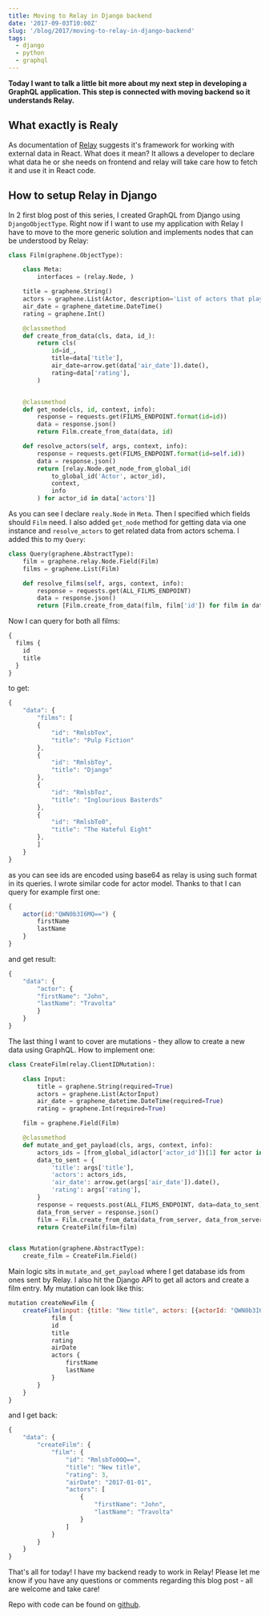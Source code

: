 ```yaml
---
title: Moving to Relay in Django backend
date: '2017-09-03T10:00Z'
slug: '/blog/2017/moving-to-relay-in-django-backend'
tags:
  - django
  - python
  - graphql
---
```


**Today I want to talk a little bit more about my next step in
developing a GraphQL application. This step is connected with moving
backend so it understands Relay.**

## What exactly is Realy

As documentation of [Relay](https://facebook.github.io/relay/) suggests
it's framework for working with external data in React. What does it
mean? It allows a developer to declare what data he or she needs on
frontend and relay will take care how to fetch it and use it in React
code.

## How to setup Relay in Django

In 2 first blog post of this series, I created GraphQL from Django using
`DjangoObjectType`. Right now if I want to
use my application with Relay I have to move to the more generic
solution and implements nodes that can be understood by Relay:

```python
class Film(graphene.ObjectType):

    class Meta:
        interfaces = (relay.Node, )

    title = graphene.String()
    actors = graphene.List(Actor, description='List of actors that play in the film')
    air_date = graphene_datetime.DateTime()
    rating = graphene.Int()

    @classmethod
    def create_from_data(cls, data, id_):
        return cls(
            id=id_,
            title=data['title'],
            air_date=arrow.get(data['air_date']).date(),
            rating=data['rating'],
        )


    @classmethod
    def get_node(cls, id, context, info):
        response = requests.get(FILMS_ENDPOINT.format(id=id))
        data = response.json()
        return Film.create_from_data(data, id)

    def resolve_actors(self, args, context, info):
        response = requests.get(FILMS_ENDPOINT.format(id=self.id))
        data = response.json()
        return [relay.Node.get_node_from_global_id(
            to_global_id('Actor', actor_id),
            context,
            info
        ) for actor_id in data['actors']]
```

As you can see I declare `realy.Node` in `Meta`. Then I specified which
fields should `Film` need. I also added `get_node` method for getting
data via one instance and `resolve_actors` to get related data from
actors schema. I added this to my `Query`:

```python
class Query(graphene.AbstractType):
    film = graphene.relay.Node.Field(Film)
    films = graphene.List(Film)

    def resolve_films(self, args, context, info):
        response = requests.get(ALL_FILMS_ENDPOINT)
        data = response.json()
        return [Film.create_from_data(film, film['id']) for film in data]
```

Now I can query for both all films:

```javascript
{
  films {
    id
    title
  }
}
```

to get:

```javascript
{
    "data": {
        "films": [
        {
            "id": "RmlsbTox",
            "title": "Pulp Fiction"
        },
        {
            "id": "RmlsbToy",
            "title": "Django"
        },
        {
            "id": "RmlsbToz",
            "title": "Inglourious Basterds"
        },
        {
            "id": "RmlsbTo0",
            "title": "The Hateful Eight"
        },
        ]
    }
}
```

as you can see ids are encoded using base64 as relay is using such
format in its queries. I wrote similar code for actor model. Thanks to
that I can query for example first one:

```javascript
{
    actor(id:"QWN0b3I6MQ==") {
        firstName
        lastName
    }
}
```

and get result:

```javascript
{
    "data": {
        "actor": {
        "firstName": "John",
        "lastName": "Travolta"
        }
    }
}
```

The last thing I want to cover are mutations - they allow to create a
new data using GraphQL. How to implement one:

```python
class CreateFilm(relay.ClientIDMutation):

    class Input:
        title = graphene.String(required=True)
        actors = graphene.List(ActorInput)
        air_date = graphene_datetime.DateTime(required=True)
        rating = graphene.Int(required=True)

    film = graphene.Field(Film)

    @classmethod
    def mutate_and_get_payload(cls, args, context, info):
        actors_ids = [from_global_id(actor['actor_id'])[1] for actor in args['actors']]
        data_to_sent = {
            'title': args['title'],
            'actors': actors_ids,
            'air_date': arrow.get(args['air_date']).date(),
            'rating': args['rating'],
        }
        response = requests.post(ALL_FILMS_ENDPOINT, data=data_to_sent)
        data_from_server = response.json()
        film = Film.create_from_data(data_from_server, data_from_server['id'])
        return CreateFilm(film=film)


class Mutation(graphene.AbstractType):
    create_film = CreateFilm.Field()
```

Main logic sits in `mutate_and_get_payload` where I get database ids
from ones sent by Relay. I also hit the Django API to get all actors and
create a film entry. My mutation can look like this:

```javascript
mutation createNewFilm {
    createFilm(input: {title: "New title", actors: [{actorId: "QWN0b3I6MQ=="}], airDate: "2017-01-01", rating: 3}) {
            film {
            id
            title
            rating
            airDate
            actors {
                firstName
                lastName
            }
        }
    }
}
```

and I get back:

```javascript
{
    "data": {
        "createFilm": {
            "film": {
                "id": "RmlsbTo0OQ==",
                "title": "New title",
                "rating": 3,
                "airDate": "2017-01-01",
                "actors": [
                    {
                        "firstName": "John",
                        "lastName": "Travolta"
                    }
                ]
            }
        }
    }
}
```

That's all for today! I have my backend ready to work in Relay! Please
let me know if you have any questions or comments regarding this blog
post - all are welcome and take care!

Repo with code can be found on
[github](https://github.com/krzysztofzuraw/personal-blog-projects/tree/master/blog_django_graphql_react_relay).
